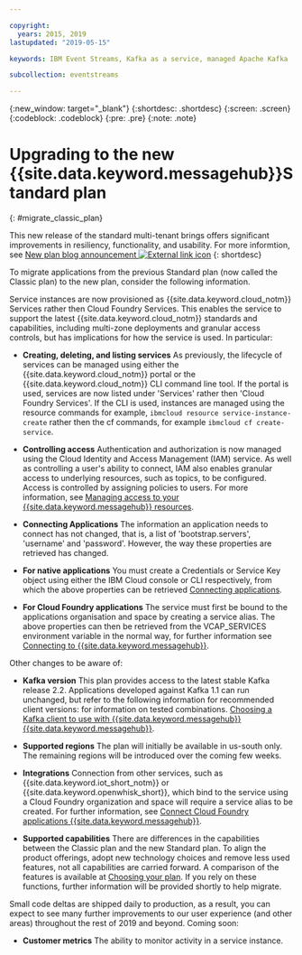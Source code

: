 ```yaml
---

copyright:
  years: 2015, 2019
lastupdated: "2019-05-15"

keywords: IBM Event Streams, Kafka as a service, managed Apache Kafka

subcollection: eventstreams

---
```


{:new_window: target="_blank"}
{:shortdesc: .shortdesc}
{:screen: .screen}
{:codeblock: .codeblock}
{:pre: .pre}
{:note: .note}

# Upgrading to the new {{site.data.keyword.messagehub}}Standard plan 
{: #migrate_classic_plan}

This new release of the standard multi-tenant brings offers significant improvements in resiliency, functionality, and usability. For more informtion, see [New plan blog announcement ![External link icon](../../icons/launch-glyph.svg "External link icon")](https://www.ibm.com/cloud/blog/announcements/ibm-event-streams-releases-a-new-and-enhanced-standard-plan) 
{: shortdesc}

To migrate applications from the previous Standard plan (now called the Classic plan) to the new plan, consider the following information.

Service instances are now provisioned as {{site.data.keyword.cloud_notm}} Services rather then Cloud Foundry Services. This enables the service to support the latest {{site.data.keyword.cloud_notm}} standards and capabilities, including multi-zone deployments and granular access controls, but has implications for how the service is used. In particular:

* **Creating, deleting, and listing services**
    As previously, the lifecycle of services can be managed using either the {{site.data.keyword.cloud_notm}} portal or the {{site.data.keyword.cloud_notm}} CLI command line tool. If the portal is used, services are now listed under 'Services' rather then 'Cloud Foundry Services'. If the CLI is used, instances are managed using the resource commands for example,  ```ibmcloud resource service-instance-create``` rather then the cf commands, for example ```ibmcloud cf create-service```.

* **Controlling access**
    Authentication and authorization is now managed using the Cloud Identity and Access Management (IAM) service. As well as controlling a user's ability to connect, IAM also enables granular access to underlying resources, such as topics, to be configured. Access is controlled by assigning policies to users. For more information, see 
    [Managing access to your {{site.data.keyword.messagehub}} resources](/docs/services/EventStreams?topic=eventstreams-security).

* **Connecting Applications**
    The information an application needs to connect has not changed, that is, a list of 'bootstrap.servers', 'username' and 'password'. However, the way these properties are retrieved has changed.

* **For native applications**
    You must create a Credentials or Service Key object using either the IBM Cloud console or CLI respectively, from which the above properties can be retrieved 
    [Connecting applications](/docs/services/EventStreams?topic=eventstreams-connecting#connect_enterprise_external).
    

* **For Cloud Foundry applications**
    The service must first be bound to the applications organisation and space by creating a service alias. The above properties can then be retrieved from the VCAP_SERVICES environment variable in the normal way, for further information see 
    [Connecting to {{site.data.keyword.messagehub}}](/docs/services/EventStreams?topic=eventstreams-connecting).

Other changes to be aware of:

* **Kafka version**
    This plan provides access to the latest stable Kafka release 2.2. Applications developed against Kafka 1.1 can run unchanged, but refer to the following information for recommended client versions: <Using the Kafka API> for information on tested combinations.
    [Choosing a Kafka client to use with {{site.data.keyword.messagehub}} {{site.data.keyword.messagehub}}](/docs/services/EventStreams?topic=eventstreams-kafka_using#kafka_clients).


* **Supported regions**
    The plan will initially be available in us-south only. The remaining regions will be introduced over the coming few weeks.

* **Integrations**
    Connection from other services, such as {{site.data.keyword.iot_short_notm}} or {{site.data.keyword.openwhisk_short}}, which bind to the service using a Cloud Foundry organization and space will require a service alias to be created. For further information, see
    [Connect Cloud Foundry applications {{site.data.keyword.messagehub}}](/docs/services/EventStreams?topic=eventstreams-connecting#connect_enterprise_cf).
    

* **Supported capabilities**
    There are differences in the capabilities between the Classic plan and the new Standard plan. To align the product offerings, adopt new technology choices and remove less used features, not all capabilities are carried forward. A comparison of the features is available at [Choosing your plan](/docs/services/EventStreams?topic=eventstreams-plan_choose). If you rely on these functions, further information will be provided shortly to help migrate.
   
Small code deltas are shipped daily to production, as a result, you can expect to see many further improvements to our user experience (and other areas) throughout the rest of 2019 and beyond. Coming soon:

* **Customer metrics**
    The ability to monitor activity in a service instance.




